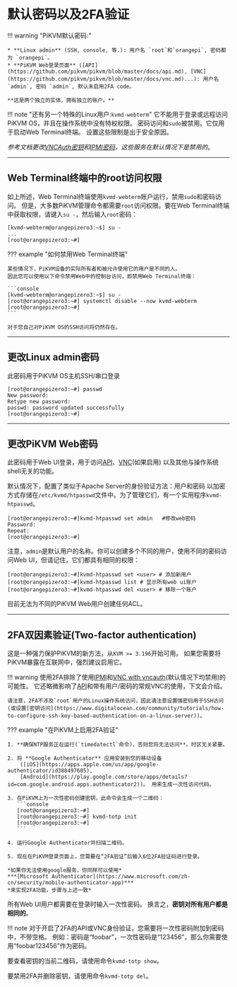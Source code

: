 # 默认密码以及2FA验证

!!! warning "PiKVM默认密码:"

    * **Linux admin** (SSH, console, 等.): 用户名 `root`和`orangepi`, 密码都为 `orangepi`。
    * **PiKVM Web登录页面** ([API](https://github.com/pikvm/pikvm/blob/master/docs/api.md), [VNC](https://github.com/pikvm/pikvm/blob/master/docs/vnc.md)...): 用户名 `admin`, 密码 `admin`, 默认未启用2FA code。

    **这是两个独立的实体，拥有独立的账户。**

!!! note "还有另一个特殊的Linux用户:`kvmd-webterm`"
    它不能用于登录或远程访问PiKVM OS，并且在操作系统中没有特权权限。
    密码访问和`sudo`被禁用。它仅用于启动Web Terminal终端。
    设置这些限制是出于安全原因。

*参考文档更改[VNCAuth密钥](https://github.com/pikvm/pikvm/blob/master/docs/vnc.md)和[IPMI密码](https://github.com/pikvm/pikvm/blob/master/docs/ipmi.md)，这些服务在默认情况下是禁用的*。

-----
## Web Terminal终端中的root访问权限

如上所述，Web Terminal终端使用`kvmd-webterm`账户运行，禁用`sudo`和密码访问。
但是，大多数PiKVM管理命令都需要`root`访问权限。要在Web Terminal终端中获取权限，请键入`su -`，然后输入`root`密码：

```console
[kvmd-webterm@orangepizero3:~$] su -
...
[root@orangepizero3:~#]
```

??? example "如何禁用Web Terminal终端"

    某些情况下，PiKVM设备的实际所有者和被允许使用它的用户是不同的人。
    因此您可以使用以下命令禁用Web中的控制台访问，即禁用Web Terminal终端：

    ```console
    [kvmd-webterm@orangepizero3:~$] su -
    [root@orangepizero3:~#] systemctl disable --now kvmd-webterm
    [root@orangepizero3:~#]
    ```

    对于您自己对PiKVM OS的SSH访问将仍然存在。


-----
## 更改Linux admin密码

此密码用于PiKVM OS主机SSH/串口登录

```console
[root@orangepizero3:~#] passwd
New password:
Retype new password:
passwd: password updated successfully
[root@orangepizero3:~#]
```


-----
## 更改PiKVM Web密码

此密码用于Web UI登录，用于访问[API](https://github.com/pikvm/pikvm/blob/master/docs/api.md)、[VNC](https://github.com/pikvm/pikvm/blob/master/docs/vnc.md)(如果启用)
以及其他与操作系统shell无关的功能。

默认情况下，配置了类似于Apache Server的身份验证方法：用户和密码
以加密方式存储在`/etc/kvmd/htpasswd`文件中。为了管理它们，有一个实用程序`kvmd-htpasswd`。

```console
[root@orangepizero3:~#]kvmd-htpasswd set admin   #修改web密码
Password:
Repeat:
[root@orangepizero3:~#]
```

注意，`admin`是默认用户的名称。你可以创建多个不同的用户，使用不同的密码访问Web UI，但请记住，它们都具有相同的权限：

```console
[root@orangepizero3:~#]kvmd-htpasswd set <user> # 添加新用户
[root@orangepizero3:~#]kvmd-htpasswd list # 显示所有web ui账户
[root@orangepizero3:~#]kvmd-htpasswd del <user> # 移除一个账户
```

目前无法为不同的PiKVM Web用户创建任何ACL。

-----
## 2FA双因素验证(Two-factor authentication)

这是一种强力保护PiKVM的新方法，从`KVM >= 3.196`开始可用。
如果您需要将PiKVM暴露在互联网中，强烈建议启用它。

!!! warning
    使用2FA排除了使用[IPMI](https://github.com/pikvm/pikvm/blob/master/docs/ipmi.md)和[VNC with vncauth](https://github.com/pikvm/pikvm/blob/master/docs/vnc.md)(默认情况下均禁用)的可能性。
    它还略微影响了[API](https://github.com/pikvm/pikvm/blob/master/docs/api.md)和带有用户/密码的常规VNC的使用，下文会介绍。

    请注意，2FA不涉及`root`用户的Linux操作系统访问，因此请注意设置强密码用于SSH访问(或设置[密钥访问](https://www.digitalocean.com/community/tutorials/how-to-configure-ssh-key-based-authentication-on-a-linux-server))。

??? example "在PiKVM上启用2FA验证"

    1. **确保NTP服务正在运行(`timedatectl`命令)，否则您将无法访问**。时区无关紧要。

    2. 将 **Google Authenticator** 应用安装到您的移动设备
        ([iOS](https://apps.apple.com/us/app/google-authenticator/id388497605),
        [Android](https://play.google.com/store/apps/details?id=com.google.android.apps.authenticator2))。 用来生成一次性访问代码。

    3. 在PiKVM上为一次性密码创建密钥，此命令会生成一个二维码：
       ```console
       [root@orangepizero3:~#]
       [root@orangepizero3:~#] kvmd-totp init
       [root@orangepizero3:~#]
       ```

    4. 运行Google Authenticator并扫描二维码。

    5. 现在在PiKVM登录页面上，您需要在“2FA验证”后输入6位2FA验证码进行登录。

    *如果你无法使用google服务，你同样可以使用*
    ***[Microsoft Authenticator](https://www.microsoft.com/zh-cn/security/mobile-authenticator-app)***
    *来实现2FA功能，步骤与上述一致*

所有Web UI用户都需要在登录时输入一次性密码。
换言之，**密钥对所有用户都是相同的**。

!!! note
    对于开启了2FA的API或VNC身份验证，您需要将一次性密码附加到密码中，不带空格。
    例如：密码是“foobar”，一次性密码是“123456”，那么你需要使用“foobar123456”作为密码。

要查看密钥的当前二维码，请使用命令`kvmd-totp show`。

要禁用2FA并删除密钥，请使用命令`kvmd-totp del`。